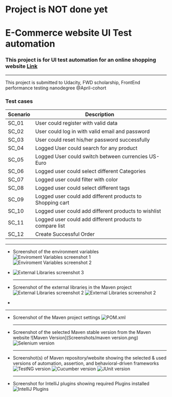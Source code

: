 # Project is NOT done yet
# E-Commerce website UI Test automation

### This project is for UI test automation for an online shopping website [Link](https://demo.nopcommerce.com/)
---
This project is submitted to Udacity, FWD scholarship, FrontEnd performance testing nanodegree @April-cohort

### Test cases
| Scenario | Description                                               |
|----------|-----------------------------------------------------------|
| SC_01    | User could register with valid data                       |
| SC_02    | User could log in with valid email and password           |
| SC_03    | User could reset his/her password successfully            |
| SC_04    | Logged User could search for any product                  |
| SC_05    | Logged User could switch between currencies US-Euro       |
| SC_06    | Logged user could select different Categories             |
| SC_07    | Logged user could filter with color                       |
| SC_08    | Logged user could select different tags                   |
| SC_09    | Logged user could add different products to Shopping cart |
| SC_10    | Logged user could add different products to wishlist      |
| SC_11    | Logged user could add different products to compare list  |
| SC_12    | Create Successful Order                                   |


---
- Screenshot of the environment variables
  ![Enviroment Variables screenshot 1](Screenshots/enviroment%20variables%201.png)
  ![Enviroment Variables screenshot 2](Screenshots/enviroment%20variables%202.png)
- ![External Libraries screenshot 3](Screenshots/enviroment%20variables%203.png)
  
  ---

- Screenshot of the external libraries in the Maven project
  ![External Libraries screenshot 2](Screenshots/external%20libraries%201.png)
  ![External Libraries screenshot 2](Screenshots/external%20libraries%202.png)
- 

  ---

- Screenshot of the Maven project settings
  ![POM.xml](Screenshots/POM.xml.png)

  ---

- Screenshot of the selected Maven stable version from the Maven website
  ![Maven Version](Screenshots/maven version.png)
  ![Selenium version](Screenshots/selenium%20version.png)

  ---
- Screenshot(s) of Maven repository/website showing the selected & used versions of automation, assertion, and behavioral-driven frameworks
  ![TestNG version](Screenshots/testng%20version.png)
  ![Cucumber version](Screenshots/cucumber%20verision.png)
  ![JUnit version](Screenshots/cucumber%20juint%20version.png)

  ---

- Screenshot for IntelliJ plugins showing required Plugins installed
  ![IntelliJ Plugins](Screenshots/intelliJ%20plugins%20all.png)

